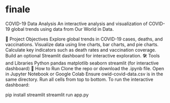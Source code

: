 # finale

COVID-19 Data Analysis
An interactive analysis and visualization of COVID-19 global trends using data from Our World in Data.

🧠 Project Objectives
Explore global trends in COVID-19 cases, deaths, and vaccinations.
Visualize data using line charts, bar charts, and pie charts.
Calculate key indicators such as death rates and vaccination coverage.
Build an optional Streamlit dashboard for interactive exploration.
🛠️ Tools and Libraries
Python
pandas
matplotlib
seaborn
streamlit (for interactive dashboard)
🚀 How to Run
Clone the repo or download the .ipynb file.
Open in Jupyter Notebook or Google Colab
Ensure owid-covid-data.csv is in the same directory.
Run all cells from top to bottom.
To run the interactive dashboard:

pip install streamlit
streamlit run app.py
